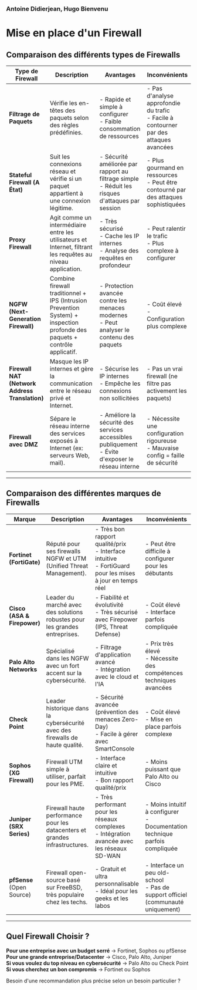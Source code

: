 ### Antoine Didierjean, Hugo Bienvenu

# Mise en place d'un Firewall

## Comparaison des différents types de Firewalls  

| **Type de Firewall** | **Description** | **Avantages** | **Inconvénients** |
|----------------------|----------------|---------------|-------------------|
| **Filtrage de Paquets** | Vérifie les en-têtes des paquets selon des règles prédéfinies. | - Rapide et simple à configurer <br> - Faible consommation de ressources | - Pas d'analyse approfondie du trafic <br> - Facile à contourner par des attaques avancées |
| **Stateful Firewall (A État)** | Suit les connexions réseau et vérifie si un paquet appartient à une connexion légitime. | - Sécurité améliorée par rapport au filtrage simple <br> - Réduit les risques d'attaques par session | - Plus gourmand en ressources <br> - Peut être contourné par des attaques sophistiquées |
| **Proxy Firewall** | Agit comme un intermédiaire entre les utilisateurs et Internet, filtrant les requêtes au niveau application. | - Très sécurisé <br> - Cache les IP internes <br> - Analyse des requêtes en profondeur | - Peut ralentir le trafic <br> - Plus complexe à configurer |
| **NGFW (Next-Generation Firewall)** | Combine firewall traditionnel + IPS (Intrusion Prevention System) + inspection profonde des paquets + contrôle applicatif. | - Protection avancée contre les menaces modernes <br> - Peut analyser le contenu des paquets | - Coût élevé <br> - Configuration plus complexe |
| **Firewall NAT (Network Address Translation)** | Masque les IP internes et gère la communication entre le réseau privé et Internet. | - Sécurise les IP internes <br> - Empêche les connexions non sollicitées | - Pas un vrai firewall (ne filtre pas activement les paquets) |
| **Firewall avec DMZ** | Sépare le réseau interne des services exposés à Internet (ex: serveurs Web, mail). | - Améliore la sécurité des services accessibles publiquement <br> - Évite d'exposer le réseau interne | - Nécessite une configuration rigoureuse <br> - Mauvaise config = faille de sécurité |

---

## Comparaison des différentes marques de Firewalls  

| **Marque** | **Description** | **Avantages** | **Inconvénients** |
|------------|----------------|---------------|-------------------|
| **Fortinet (FortiGate)** | Réputé pour ses firewalls NGFW et UTM (Unified Threat Management). | - Très bon rapport qualité/prix <br> - Interface intuitive <br> - FortiGuard pour les mises à jour en temps réel | - Peut être difficile à configurer pour les débutants |
| **Cisco (ASA & Firepower)** | Leader du marché avec des solutions robustes pour les grandes entreprises. | - Fiabilité et évolutivité <br> - Très sécurisé avec Firepower (IPS, Threat Defense) | - Coût élevé <br> - Interface parfois compliquée |
| **Palo Alto Networks** | Spécialisé dans les NGFW avec un fort accent sur la cybersécurité. | - Filtrage d'application avancé <br> - Intégration avec le cloud et l'IA | - Prix très élevé <br> - Nécessite des compétences techniques avancées |
| **Check Point** | Leader historique dans la cybersécurité avec des firewalls de haute qualité. | - Sécurité avancée (prévention des menaces Zero-Day) <br> - Facile à gérer avec SmartConsole | - Coût élevé <br> - Mise en place parfois complexe |
| **Sophos (XG Firewall)** | Firewall UTM simple à utiliser, parfait pour les PME. | - Interface claire et intuitive <br> - Bon rapport qualité/prix | - Moins puissant que Palo Alto ou Cisco |
| **Juniper (SRX Series)** | Firewall haute performance pour les datacenters et grandes infrastructures. | - Très performant pour les réseaux complexes <br> - Intégration avancée avec les réseaux SD-WAN | - Moins intuitif à configurer <br> - Documentation technique parfois compliquée |
| **pfSense** (Open Source) | Firewall open-source basé sur FreeBSD, très populaire chez les techs. | - Gratuit et ultra personnalisable <br> - Idéal pour les geeks et les labos | - Interface un peu old-school <br> - Pas de support officiel (communauté uniquement) |

---

## Quel Firewall Choisir ?  

**Pour une entreprise avec un budget serré** → Fortinet, Sophos ou pfSense  
**Pour une grande entreprise/Datacenter** → Cisco, Palo Alto, Juniper  
**Si vous voulez du top niveau en cybersécurité** → Palo Alto ou Check Point  
**Si vous cherchez un bon compromis** → Fortinet ou Sophos  

Besoin d'une recommandation plus précise selon un besoin particulier ?
